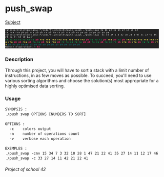 push_swap
=========

[Subject](../master/push_swap.pdf)

<img src="https://raw.githubusercontent.com/vchaillo/push_swap/master/doc/screenshots/Screenshot_20170213_091419.png"/>

### Description

Through this project, you will have to sort a stack with a limit number of instructions, in as few moves as possible. To succeed, you'll need to use various sorting algorithms and choose the solution(s) most appropriate for a highly optimised data sorting.

### Usage

```
SYNOPSIS :
./push swap OPTIONS [NUMBERS TO SORT]

OPTIONS :
  -c    colors output
  -n    number of operations count
  -v    verbose each operation

EXEMPLES :
./push_swap -cnv 15 34 7 3 32 10 28 1 47 21 22 41 35 27 14 11 12 17 46
./push_swap -c 33 27 14 11 42 21 22 41
```

###### Project of school 42
